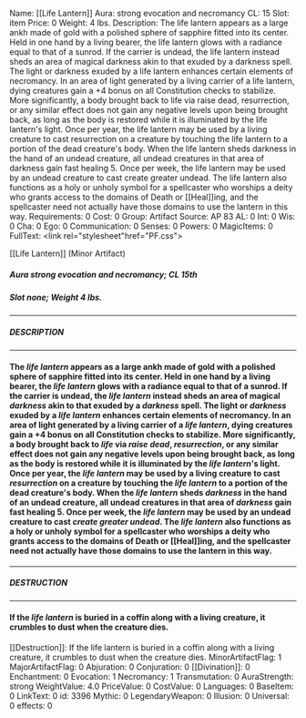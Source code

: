 Name: [[Life Lantern]]
Aura: strong evocation and necromancy
CL: 15
Slot: item
Price: 0
Weight: 4 lbs.
Description: The life lantern appears as a large ankh made of gold with a polished sphere of sapphire fitted into its center. Held in one hand by a living bearer, the life lantern glows with a radiance equal to that of a sunrod. If the carrier is undead, the life lantern instead sheds an area of magical darkness akin to that exuded by a darkness spell. The light or darkness exuded by a life lantern enhances certain elements of necromancy. In an area of light generated by a living carrier of a life lantern, dying creatures gain a +4 bonus on all Constitution checks to stabilize. More significantly, a body brought back to life via raise dead, resurrection, or any similar effect does not gain any negative levels upon being brought back, as long as the body is restored while it is illuminated by the life lantern's light. Once per year, the life lantern may be used by a living creature to cast resurrection on a creature by touching the life lantern to a portion of the dead creature's body. When the life lantern sheds darkness in the hand of an undead creature, all undead creatures in that area of darkness gain fast healing 5. Once per week, the life lantern may be used by an undead creature to cast create greater undead. The life lantern also functions as a holy or unholy symbol for a spellcaster who worships a deity who grants access to the domains of Death or [[Heal]]ing, and the spellcaster need not actually have those domains to use the lantern in this way.
Requirements: 0
Cost: 0
Group: Artifact
Source: AP 83
AL: 0
Int: 0
Wis: 0
Cha: 0
Ego: 0
Communication: 0
Senses: 0
Powers: 0
MagicItems: 0
FullText: <link rel="stylesheet"href="PF.css"><div class="heading"><p class="alignleft">[[Life Lantern]] (Minor Artifact)</p><div style="clear: both;"></div></div><div><h5><b>Aura </b>strong evocation and necromancy; <b>CL </b>15th</h5><h5><b>Slot </b>none; <b>Weight </b>4 lbs.</h5></div><hr/><div><h5><b>DESCRIPTION</b></h5></div><hr/><div><h4><p>The <i><i>life</i> lantern</i> appears as a large ankh made of gold with a polished sphere of sapphire fitted into its center. Held in one hand by a living bearer, the <i><i>life</i> lantern</i> glows with a radiance equal to that of a sunrod. If the carrier is undead, the <i><i>life</i> lantern</i> instead sheds an area of magical <i>darkness</i> akin to that exuded by a <i>darkness</i> spell. The light or <i>darkness</i> exuded by a <i><i>life</i> lantern</i> enhances certain elements of necromancy. In an area of light generated by a living carrier of a <i><i>life</i> lantern</i>, dying creatures gain a +4 bonus on all Constitution checks to stabilize. More significantly, a body brought back to <i>life</i> via <i>raise dead</i>, <i>resurrection</i>, or any similar effect does not gain any negative levels upon being brought back, as long as the body is restored while it is illuminated by the <i><i>life</i> lantern</i>'s light. Once per year, the <i><i>life</i> lantern</i> may be used by a living creature to cast <i>resurrection</i> on a creature by touching the <i><i>life</i> lantern</i> to a portion of the dead creature's body. When the <i><i>life</i> lantern</i> sheds <i>darkness</i> in the hand of an undead creature, all undead creatures in that area of <i>darkness</i> gain fast healing 5. Once per week, the <i><i>life</i> lantern</i> may be used by an undead creature to cast <i>create greater undead</i>. The <i><i>life</i> lantern</i> also functions as a holy or unholy symbol for a spellcaster who worships a deity who grants access to the domains of Death or [[Heal]]ing, and the spellcaster need not actually have those domains to use the lantern in this way.</p></h4></div><hr/><div><h5><b>DESTRUCTION</b></h5></div><hr/><div><h4><p>If the <i><i>life</i> lantern</i> is buried in a coffin along with a living creature, it crumbles to dust when the creature dies.</p></h4></div>
[[Destruction]]: If the life lantern is buried in a coffin along with a living creature, it crumbles to dust when the creature dies.
MinorArtifactFlag: 1
MajorArtifactFlag: 0
Abjuration: 0
Conjuration: 0
[[Divination]]: 0
Enchantment: 0
Evocation: 1
Necromancy: 1
Transmutation: 0
AuraStrength: strong
WeightValue: 4.0
PriceValue: 0
CostValue: 0
Languages: 0
BaseItem: 0
LinkText: 0
id: 3396
Mythic: 0
LegendaryWeapon: 0
Illusion: 0
Universal: 0
effects: 0
